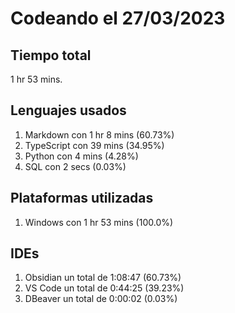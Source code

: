 # Codeando el 27/03/2023

## Tiempo total
1 hr 53 mins.

## Lenguajes usados
1. Markdown con 1 hr 8 mins (60.73%)
1. TypeScript con 39 mins (34.95%)
1. Python con 4 mins (4.28%)
1. SQL con 2 secs (0.03%)

## Plataformas utilizadas
1. Windows con 1 hr 53 mins (100.0%)

## IDEs
1. Obsidian un total de 1:08:47 (60.73%)
1. VS Code un total de 0:44:25 (39.23%)
1. DBeaver un total de 0:00:02 (0.03%)
